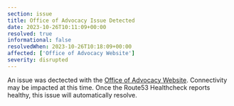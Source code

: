 ```yaml
---
section: issue
title: Office of Advocacy Issue Detected
date: 2023-10-26T10:11:09+00:00
resolved: true
informational: false
resolvedWhen: 2023-10-26T10:18:09+00:00
affected: ['Office of Advocacy Website']
severity: disrupted
---
```

An issue was dectected with the [Office of Advocacy Website](https://advocacy.sba.gov).  Connectivity may be impacted at this time.  Once the Route53 Healthcheck reports healthy, this issue will automatically resolve.
